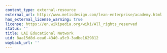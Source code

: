 ```yaml
---
content_type: external-resource
external_url: http://www.metisdesign.com/lean-enterprise/academy.html
has_external_license_warning: true
license: https://en.wikipedia.org/wiki/All_rights_reserved
status: ''
title: LAI Educational Network
uid: 8aa15d8d-eea6-4340-a5c9-3adbe1629812
wayback_url: ''
---
```

